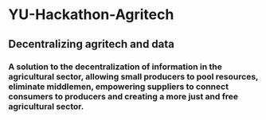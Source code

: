 # YU-Hackathon-Agritech
## Decentralizing agritech and data

### A solution to the decentralization of information in the agricultural sector, allowing small producers to pool resources, eliminate middlemen, empowering suppliers to connect consumers to producers and creating a more just and free agricultural sector.
